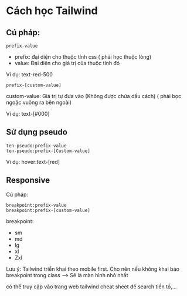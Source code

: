 # Cách học Tailwind

## Cú pháp:

```
prefix-value
```

- prefix: đại diện cho thuộc tính css ( phải học thuộc lòng)
- value: Đại diện cho giá trị của thuộc tính đó

Ví dụ: text-red-500

```
prefix-[custom-value]
```

custom-value: Giá trị tự đưa vào (Không được chứa dấu cách) ( phải bọc ngoặc vuông ra bên ngoài)

Ví dụ: text-[#000]

## Sử dụng pseudo

```
ten-pseudo:prefix-value
ten-pseudo:prefix-[Custom-value]
```

Ví dụ: hover:text-[red]

## Responsive

Cú pháp:

```
breakpoint:prefix-value
breakpoint:prefix-[custom-value]
```

breakpoint:

- sm
- md
- lg
- xl
- Zxl

Lưu ý: Tailwind triển khai theo mobile first. Cho nên nếu
không khai báo breakpoint trong class --> Sẽ là màn hình nhỏ nhất

có thể truy cập vào trang web tailwind cheat sheet để search tiền tố,...
